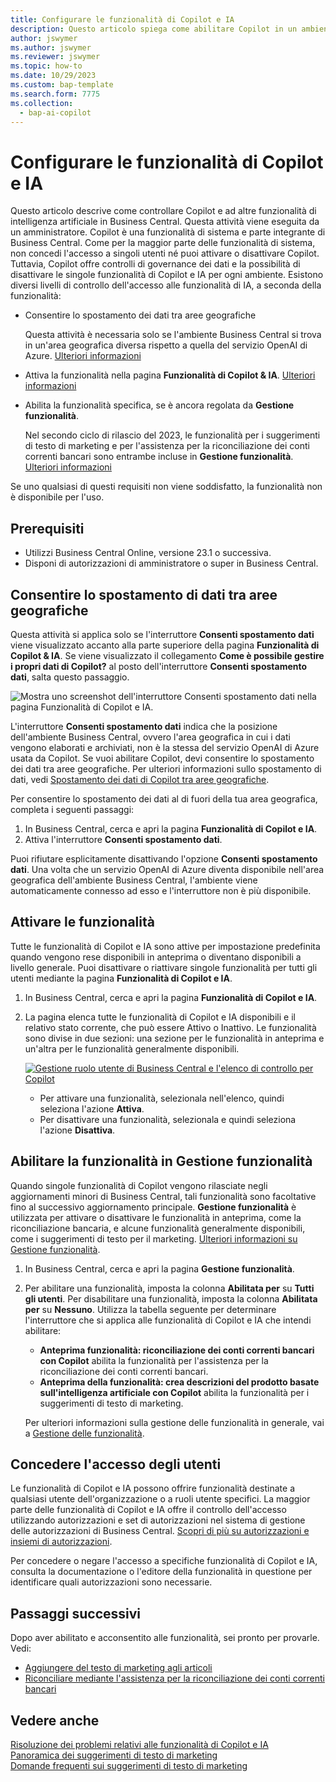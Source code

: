 ```yaml
---
title: Configurare le funzionalità di Copilot e IA
description: Questo articolo spiega come abilitare Copilot in un ambiente.
author: jswymer
ms.author: jswymer
ms.reviewer: jswymer
ms.topic: how-to
ms.date: 10/29/2023
ms.custom: bap-template
ms.search.form: 7775
ms.collection:
  - bap-ai-copilot
---
```


# Configurare le funzionalità di Copilot e IA 

<!--[!INCLUDE[ai-preview](includes/ai-preview.md)]-->

<!--This article explains how you can control the ability to create AI-powered item marketing text with Copilot for your organization. This task is done by an admin. There are two requirements that you must fulfill to make the feature available to users:-->

Questo articolo descrive come controllare Copilot e ad altre funzionalità di intelligenza artificiale in Business Central. Questa attività viene eseguita da un amministratore. Copilot è una funzionalità di sistema e parte integrante di Business Central. Come per la maggior parte delle funzionalità di sistema, non concedi l'accesso a singoli utenti né puoi attivare o disattivare Copilot. Tuttavia, Copilot offre controlli di governance dei dati e la possibilità di disattivare le singole funzionalità di Copilot e IA per ogni ambiente. Esistono diversi livelli di controllo dell'accesso alle funzionalità di IA, a seconda della funzionalità:

- Consentire lo spostamento dei dati tra aree geografiche

  Questa attività è necessaria solo se l'ambiente Business Central si trova in un'area geografica diversa rispetto a quella del servizio OpenAI di Azure. [Ulteriori informazioni](#allow-data-movement-across-geographies)

- Attiva la funzionalità nella pagina **Funzionalità di Copilot & IA**. [Ulteriori informazioni](#activate-features)

- Abilita la funzionalità specifica, se è ancora regolata da **Gestione funzionalità**.

  Nel secondo ciclo di rilascio del 2023, le funzionalità per i suggerimenti di testo di marketing e per l'assistenza per la riconciliazione dei conti correnti bancari sono entrambe incluse in **Gestione funzionalità**. [Ulteriori informazioni](#enable-feature-in-feature-management)

Se uno qualsiasi di questi requisiti non viene soddisfatto, la funzionalità non è disponibile per l'uso.

## Prerequisiti

- Utilizzi Business Central Online, versione 23.1 o successiva. <!--[preview version](ai-preview-getstarted.md) of Business Central that's enabled for Copilot.-->
- Disponi di autorizzazioni di amministratore o super in Business Central.  <!--For more information, go to [Configure AI-powered item marketing text with Copilot](enable-ai.md).-->

## Consentire lo spostamento di dati tra aree geografiche

Questa attività si applica solo se l'interruttore **Consenti spostamento dati** viene visualizzato accanto alla parte superiore della pagina **Funzionalità di Copilot & IA**. Se viene visualizzato il collegamento **Come è possibile gestire i propri dati di Copilot?** al posto dell'interruttore **Consenti spostamento dati**, salta questo passaggio.

![Mostra uno screenshot dell'interruttore Consenti spostamento dati nella pagina Funzionalità di Copilot e IA.](media/allow-data-movement-v2.png)

L'interruttore **Consenti spostamento dati** indica che la posizione dell'ambiente Business Central, ovvero l'area geografica in cui i dati vengono elaborati e archiviati, non è la stessa del servizio OpenAI di Azure usata da Copilot. Se vuoi abilitare Copilot, devi consentire lo spostamento dei dati tra aree geografiche. Per ulteriori informazioni sullo spostamento di dati, vedi [Spostamento dei dati di Copilot tra aree geografiche](ai-copilot-data-movement.md). 

Per consentire lo spostamento dei dati al di fuori della tua area geografica, completa i seguenti passaggi:

1. In Business Central, cerca e apri la pagina **Funzionalità di Copilot e IA**.
1. Attiva l'interruttore **Consenti spostamento dati**.

Puoi rifiutare esplicitamente disattivando l'opzione **Consenti spostamento dati**. Una volta che un servizio OpenAI di Azure diventa disponibile nell'area geografica dell'ambiente Business Central, l'ambiente viene automaticamente connesso ad esso e l'interruttore non è più disponibile. 


<!--
| Australia, United Kingdom, United States | Within the respective geographical region |
| Europe, France, Germany, Norway, Switzerland  | Sweden or Switzerland |
| Asia Pacific, Brazil, Canada, India, Japan, Singapore, South Africa, South Korea, United Arab Emirates  | United States |-->



<!--Note

If your environment is hosted in North America, Copilot will use an Azure OpenAI endpoint in North America to process your data.
If your environment is hosted in Europe, Copilot will use an Azure OpenAI endpoint in Europe to process your data.
If your environment is hosted anywhere else, Copilot will use an Azure OpenAI endpoint outside of the region in which the environment is hosted.
To opt in 

Copilot and other AI capabilities use Azure OpenAI Service.  and are provided by default to only those customers with environments that have United States as their geography for data processing and storage. While the Azure OpenAI Service is available in multiple geographies including Australia, Canada, United States, France, Japan and UK, Copilot does not follow the same regional rollout schedule.

Meanwhile, customers with environments outside the United States can use Copilot AI features by opting in to share relevant data with the Azure OpenAI Service in United States or Switzerland.

The information in the following table outlines the Azure OpenAI service that's used by the Copilot services based on the geography of their Dynamics 365 environment when they opt-in to share data.-->
## Attivare le funzionalità

Tutte le funzionalità di Copilot e IA sono attive per impostazione predefinita quando vengono rese disponibili in anteprima o diventano disponibili a livello generale. Puoi disattivare o riattivare singole funzionalità per tutti gli utenti mediante la pagina **Funzionalità di Copilot e IA**.

1. In Business Central, cerca e apri la pagina **Funzionalità di Copilot e IA**.

1. La pagina elenca tutte le funzionalità di Copilot e IA disponibili e il relativo stato corrente, che può essere Attivo o Inattivo. Le funzionalità sono divise in due sezioni: una sezione per le funzionalità in anteprima e un'altra per le funzionalità generalmente disponibili. 

   [![Gestione ruolo utente di Business Central e l'elenco di controllo per Copilot](media/copilot-and-ai-capabilties-page.svg)](media/copilot-and-ai-capabilties-page.svg#lightbox)

   - Per attivare una funzionalità, selezionala nell'elenco, quindi seleziona l'azione **Attiva**.
   - Per disattivare una funzionalità, selezionala e quindi seleziona l'azione **Disattiva**. 


## Abilitare la funzionalità in Gestione funzionalità

Quando singole funzionalità di Copilot vengono rilasciate negli aggiornamenti minori di Business Central, tali funzionalità sono facoltative fino al successivo aggiornamento principale. **Gestione funzionalità** è utilizzata per attivare o disattivare le funzionalità in anteprima, come la riconciliazione bancaria, e alcune funzionalità generalmente disponibili, come i suggerimenti di testo per il marketing. [Ulteriori informazioni su Gestione funzionalità](/dynamics365/business-central/dev-itpro/administration/feature-management).

1. In Business Central, cerca e apri la pagina **Gestione funzionalità**.
2. Per abilitare una funzionalità, imposta la colonna **Abilitata per** su **Tutti gli utenti**. Per disabilitare una funzionalità, imposta la colonna **Abilitata per** su **Nessuno**. Utilizza la tabella seguente per determinare l'interruttore che si applica alle funzionalità di Copilot e IA che intendi abilitare:

   - **Anteprima funzionalità: riconciliazione dei conti correnti bancari con Copilot** abilita la funzionalità per l'assistenza per la riconciliazione dei conti correnti bancari.
   - **Anteprima della funzionalità: crea descrizioni del prodotto basate sull'intelligenza artificiale con Copilot** abilita la funzionalità per i suggerimenti di testo di marketing.

   Per ulteriori informazioni sulla gestione delle funzionalità in generale, vai a [Gestione delle funzionalità](/dynamics365/business-central/dev-itpro/administration/feature-management).

## Concedere l'accesso degli utenti 

Le funzionalità di Copilot e IA possono offrire funzionalità destinate a qualsiasi utente dell'organizzazione o a ruoli utente specifici. La maggior parte delle funzionalità di Copilot e IA offre il controllo dell'accesso utilizzando autorizzazioni e set di autorizzazioni nel sistema di gestione delle autorizzazioni di Business Central. [Scopri di più su autorizzazioni e insiemi di autorizzazioni](ui-define-granular-permissions.md).

Per concedere o negare l'accesso a specifiche funzionalità di Copilot e IA, consulta la documentazione o l'editore della funzionalità in questione per identificare quali autorizzazioni sono necessarie. 

## Passaggi successivi

Dopo aver abilitato e acconsentito alle funzionalità, sei pronto per provarle. Vedi:

- [Aggiungere del testo di marketing agli articoli](item-marketing-text.md) 
- [Riconciliare mediante l'assistenza per la riconciliazione dei conti correnti bancari](bank-reconciliation-with-copilot.md) 

## Vedere anche

[Risoluzione dei problemi relativi alle funzionalità di Copilot e IA](ai-copilot-troubleshooting.md)  
[Panoramica dei suggerimenti di testo di marketing](ai-overview.md)   
[Domande frequenti sui suggerimenti di testo di marketing](faqs-marketing-text.md)  
